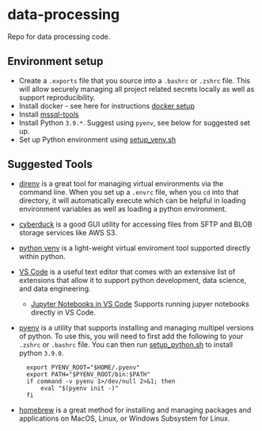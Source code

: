 # data-processing

Repo for data processing code.

## Environment setup

* Create a `.exports` file that you source into a `.bashrc` or `.zshrc` file.  This will allow securely managing all project related secrets locally as well as support reproducibility.
* Install docker - see here for instructions [docker setup](https://docs.docker.com/get-docker/)
* Install [mssql-tools](https://docs.microsoft.com/en-us/sql/linux/sql-server-linux-setup-tools?view=sql-server-ver15)
* Install Python `3.9.*`.  Suggest using `pyenv`, see below for suggested set up.
* Set up Python environment using [setup_venv.sh](setup_venv.sh)

## Suggested Tools

* [direnv](https://direnv.net/) is a great tool for managing virtual environments via the command line.  When you set up a `.envrc` file, when you `cd` into that directory, it will automatically execute which can be helpful in loading environment variables as well as loading a python environment.
* [cyberduck](https://cyberduck.io/) is a good GUI utility for accessing files from SFTP and BLOB storage services like AWS S3.
* [python venv](https://docs.python.org/3/tutorial/venv.html) is a light-weight virtual enviroment tool supported directly within python.
* [VS Code](https://code.visualstudio.com/) is a useful text editor that comes with an extensive list of extensions that allow it to support python development, data science, and data engineering.
  * [Jupyter Notebooks in VS Code](https://code.visualstudio.com/docs/python/jupyter-support) Supports running jupyer notebooks directly in VS Code.
* [pyenv](https://github.com/pyenv/pyenv) is a utility that supports installing and managing multipel versions of python.  To use this, you will need to first add the following to your `.zshrc` or `.bashrc` file.  You can then run [setup_python.sh](setup_python.sh) to install python `3.9.0`.

        export PYENV_ROOT="$HOME/.pyenv"
        export PATH="$PYENV_ROOT/bin:$PATH"
        if command -v pyenv 1>/dev/null 2>&1; then
            eval "$(pyenv init -)"
        fi
* [homebrew](https://brew.sh/) is a great method for installing and managing packages and applications on MacOS, Linux, or Windows Subsystem for Linux.

